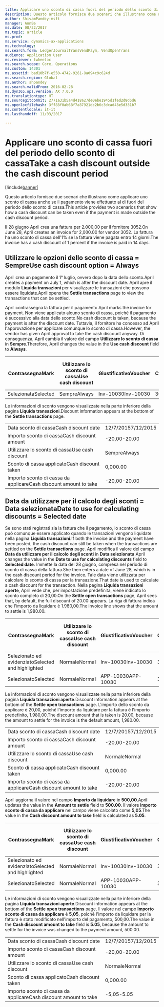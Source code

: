 ```yaml
---
title: Applicare uno sconto di cassa fuori del periodo dello sconto di cassa
description: Questo articolo fornisce due scenari che illustrano come applicare uno sconto di cassa anche se il pagamento viene effettuato al di fuori del periodo dello sconto di cassa.
author: ShivamPandey-msft
manager: AnnBe
ms.date: 08/22/2017
ms.topic: article
ms.prod: 
ms.service: dynamics-ax-applications
ms.technology: 
ms.search.form: LedgerJournalTransVendPaym, VendOpenTrans
audience: Application User
ms.reviewer: twheeloc
ms.search.scope: Core, Operations
ms.custom: 14301
ms.assetid: bad10b7f-e550-4742-9261-8a094c9c624d
ms.search.region: Global
ms.author: shpandey
ms.search.validFrom: 2016-02-28
ms.dyn365.ops.version: AX 7.0.0
ms.translationtype: HT
ms.sourcegitcommit: 2771a31b5a4d418a27de0ebe1945d1fed2d8d6d6
ms.openlocfilehash: 3ff83f0ab68f7a87921dc2b6c3dcad43e5d331b7
ms.contentlocale: it-it
ms.lasthandoff: 11/03/2017

---
```


# <a name="take-a-cash-discount-outside-the-cash-discount-period"></a><span data-ttu-id="436d4-103">Applicare uno sconto di cassa fuori del periodo dello sconto di cassa</span><span class="sxs-lookup"><span data-stu-id="436d4-103">Take a cash discount outside the cash discount period</span></span>

[!include[banner](../includes/banner.md)]


<span data-ttu-id="436d4-104">Questo articolo fornisce due scenari che illustrano come applicare uno sconto di cassa anche se il pagamento viene effettuato al di fuori del periodo dello sconto di cassa.</span><span class="sxs-lookup"><span data-stu-id="436d4-104">This article provides two scenarios that show how a cash discount can be taken even if the payment is made outside the cash discount period.</span></span>

<span data-ttu-id="436d4-105">Il 28 giugno April crea una fattura per 2.000,00 per il fornitore 3052.</span><span class="sxs-lookup"><span data-stu-id="436d4-105">On June 28, April creates an invoice for 2,000.00 for vendor 3052.</span></span> <span data-ttu-id="436d4-106">La fattura ha uno sconto di cassa dell'1% se la fattura viene pagata entro 14 giorni.</span><span class="sxs-lookup"><span data-stu-id="436d4-106">The invoice has a cash discount of 1 percent if the invoice is paid in 14 days.</span></span>

## <a name="use-cash-discount-option--always"></a><span data-ttu-id="436d4-107">Utilizzare le opzioni dello sconto di cassa = Sempre</span><span class="sxs-lookup"><span data-stu-id="436d4-107">Use cash discount option = Always</span></span>
<span data-ttu-id="436d4-108">April crea un pagamento il 1° luglio, ovvero dopo la data dello sconto.</span><span class="sxs-lookup"><span data-stu-id="436d4-108">April creates a payment on July 1, which is after the discount date.</span></span> <span data-ttu-id="436d4-109">April apre il modulo **Liquida transazioni** per visualizzare le transazioni che possono essere liquidate.</span><span class="sxs-lookup"><span data-stu-id="436d4-109">April opens the **Settle transactions** page to view the transactions that can be settled.</span></span> 

<span data-ttu-id="436d4-110">April contrassegna la fattura per il pagamento.</span><span class="sxs-lookup"><span data-stu-id="436d4-110">April marks the invoice for payment.</span></span> <span data-ttu-id="436d4-111">Non viene applicato alcuno sconto di cassa, poiché il pagamento è successivo alla data dello sconto.</span><span class="sxs-lookup"><span data-stu-id="436d4-111">No cash discount is taken, because the payment is after the discount date.</span></span> <span data-ttu-id="436d4-112">Tuttavia, il fornitore ha concesso ad April l'approvazione per applicare comunque lo sconto di cassa.</span><span class="sxs-lookup"><span data-stu-id="436d4-112">However, the vendor has given April approval to take the cash discount anyway.</span></span> <span data-ttu-id="436d4-113">Di conseguenza, April cambia il valore del campo **Utilizzare lo sconto di cassa** in **Sempre**.</span><span class="sxs-lookup"><span data-stu-id="436d4-113">Therefore, April changes the value in the **Use cash discount** field to **Always**.</span></span>

| <span data-ttu-id="436d4-114">Contrassegna</span><span class="sxs-lookup"><span data-stu-id="436d4-114">Mark</span></span>     | <span data-ttu-id="436d4-115">Utilizzare lo sconto di cassa</span><span class="sxs-lookup"><span data-stu-id="436d4-115">Use cash discount</span></span> | <span data-ttu-id="436d4-116">Giustificativo</span><span class="sxs-lookup"><span data-stu-id="436d4-116">Voucher</span></span>   | <span data-ttu-id="436d4-117">Conto</span><span class="sxs-lookup"><span data-stu-id="436d4-117">Account</span></span> | <span data-ttu-id="436d4-118">Data sconto di cassa</span><span class="sxs-lookup"><span data-stu-id="436d4-118">Cash discount date</span></span> | <span data-ttu-id="436d4-119">Data di scadenza</span><span class="sxs-lookup"><span data-stu-id="436d4-119">Due date</span></span>  | <span data-ttu-id="436d4-120">Fattura</span><span class="sxs-lookup"><span data-stu-id="436d4-120">Invoice</span></span> | <span data-ttu-id="436d4-121">Importo nella valuta della transazione</span><span class="sxs-lookup"><span data-stu-id="436d4-121">Amount in transaction currency</span></span> | <span data-ttu-id="436d4-122">Valuta</span><span class="sxs-lookup"><span data-stu-id="436d4-122">Currency</span></span> | <span data-ttu-id="436d4-123">Importo da liquidare</span><span class="sxs-lookup"><span data-stu-id="436d4-123">Amount to settle</span></span> |
|----------|-------------------|-----------|---------|--------------------|-----------|---------|--------------------------------|----------|------------------|
| <span data-ttu-id="436d4-124">Selezionata</span><span class="sxs-lookup"><span data-stu-id="436d4-124">Selected</span></span> | <span data-ttu-id="436d4-125">Sempre</span><span class="sxs-lookup"><span data-stu-id="436d4-125">Always</span></span>            | <span data-ttu-id="436d4-126">Inv-10030</span><span class="sxs-lookup"><span data-stu-id="436d4-126">Inv-10030</span></span> | <span data-ttu-id="436d4-127">3052</span><span class="sxs-lookup"><span data-stu-id="436d4-127">3052</span></span>    | <span data-ttu-id="436d4-128">28/6/2015</span><span class="sxs-lookup"><span data-stu-id="436d4-128">6/28/2015</span></span>          | <span data-ttu-id="436d4-129">12/7/2015</span><span class="sxs-lookup"><span data-stu-id="436d4-129">7/12/2015</span></span> | <span data-ttu-id="436d4-130">10030</span><span class="sxs-lookup"><span data-stu-id="436d4-130">10030</span></span>   | <span data-ttu-id="436d4-131">-2.000,00</span><span class="sxs-lookup"><span data-stu-id="436d4-131">-2,000.00</span></span>                      | <span data-ttu-id="436d4-132">GBP</span><span class="sxs-lookup"><span data-stu-id="436d4-132">USD</span></span>      | <span data-ttu-id="436d4-133">-1.980,00</span><span class="sxs-lookup"><span data-stu-id="436d4-133">-1,980.00</span></span>        |

<span data-ttu-id="436d4-134">Le informazioni di sconto vengono visualizzate nella parte inferiore della pagina **Liquida transazioni**.</span><span class="sxs-lookup"><span data-stu-id="436d4-134">Discount information appears at the bottom of the **Settle transactions** page.</span></span>

|                              |           |
|------------------------------|-----------|
| <span data-ttu-id="436d4-135">Data sconto di cassa</span><span class="sxs-lookup"><span data-stu-id="436d4-135">Cash discount date</span></span>           | <span data-ttu-id="436d4-136">12/7/2015</span><span class="sxs-lookup"><span data-stu-id="436d4-136">7/12/2015</span></span> |
| <span data-ttu-id="436d4-137">Importo sconto di cassa</span><span class="sxs-lookup"><span data-stu-id="436d4-137">Cash discount amount</span></span>         | <span data-ttu-id="436d4-138">-20,00</span><span class="sxs-lookup"><span data-stu-id="436d4-138">-20.00</span></span>    |
| <span data-ttu-id="436d4-139">Utilizzare lo sconto di cassa</span><span class="sxs-lookup"><span data-stu-id="436d4-139">Use cash discount</span></span>            | <span data-ttu-id="436d4-140">Sempre</span><span class="sxs-lookup"><span data-stu-id="436d4-140">Always</span></span>    |
| <span data-ttu-id="436d4-141">Sconto di cassa applicato</span><span class="sxs-lookup"><span data-stu-id="436d4-141">Cash discount taken</span></span>          | <span data-ttu-id="436d4-142">0,00</span><span class="sxs-lookup"><span data-stu-id="436d4-142">0.00</span></span>      |
| <span data-ttu-id="436d4-143">Importo sconto di cassa da applicare</span><span class="sxs-lookup"><span data-stu-id="436d4-143">Cash discount amount to take</span></span> | <span data-ttu-id="436d4-144">-20,00</span><span class="sxs-lookup"><span data-stu-id="436d4-144">-20.00</span></span>    |

## <a name="date-to-use-for-calculating-discounts--selected-date"></a><span data-ttu-id="436d4-145">Data da utilizzare per il calcolo degli sconti = Data selezionata</span><span class="sxs-lookup"><span data-stu-id="436d4-145">Date to use for calculating discounts = Selected date</span></span>
<span data-ttu-id="436d4-146">Se sono stati registrati sia la fattura che il pagamento, lo sconto di cassa può comunque essere applicato quando le transazioni vengono liquidate nella pagina **Liquida transazioni**.</span><span class="sxs-lookup"><span data-stu-id="436d4-146">If both the invoice and the payment have been posted, the cash discount can still be taken when the transactions are settled on the **Settle transactions** page.</span></span> <span data-ttu-id="436d4-147">April modifica il valore del campo **Data da utilizzare per il calcolo degli sconti** in **Data selezionata**.</span><span class="sxs-lookup"><span data-stu-id="436d4-147">April changes the value in the **Date to use for calculating discounts** field to **Selected date**.</span></span> <span data-ttu-id="436d4-148">Immette la data del 28 giugno, compresa nel periodo di sconto di cassa della fattura.</span><span class="sxs-lookup"><span data-stu-id="436d4-148">She then enters a date of June 28, which is in the cash discount period for the invoice.</span></span> <span data-ttu-id="436d4-149">Tale data viene utilizzata per calcolare lo sconto di cassa per la transazione.</span><span class="sxs-lookup"><span data-stu-id="436d4-149">That date is used to calculate a cash discount for the transaction.</span></span> <span data-ttu-id="436d4-150">Nella pagina **Liquida transazioni aperte**, April vede che, per impostazione predefinita, viene indicato lo sconto completo di 20,00.</span><span class="sxs-lookup"><span data-stu-id="436d4-150">On the **Settle open transactions** page, April sees that, by default, the full discount of 20.00 appears.</span></span> <span data-ttu-id="436d4-151">La riga di fattura indica che l'importo da liquidare è 1.980,00.</span><span class="sxs-lookup"><span data-stu-id="436d4-151">The invoice line shows that the amount to settle is 1,980.00.</span></span>

| <span data-ttu-id="436d4-152">Contrassegna</span><span class="sxs-lookup"><span data-stu-id="436d4-152">Mark</span></span>                     | <span data-ttu-id="436d4-153">Utilizzare lo sconto di cassa</span><span class="sxs-lookup"><span data-stu-id="436d4-153">Use cash discount</span></span> | <span data-ttu-id="436d4-154">Giustificativo</span><span class="sxs-lookup"><span data-stu-id="436d4-154">Voucher</span></span>   | <span data-ttu-id="436d4-155">Conto</span><span class="sxs-lookup"><span data-stu-id="436d4-155">Account</span></span> | <span data-ttu-id="436d4-156">Data sconto di cassa</span><span class="sxs-lookup"><span data-stu-id="436d4-156">Cash discount date</span></span> | <span data-ttu-id="436d4-157">Data di scadenza</span><span class="sxs-lookup"><span data-stu-id="436d4-157">Due date</span></span>  | <span data-ttu-id="436d4-158">Fattura</span><span class="sxs-lookup"><span data-stu-id="436d4-158">Invoice</span></span> | <span data-ttu-id="436d4-159">Importo nella valuta della transazione</span><span class="sxs-lookup"><span data-stu-id="436d4-159">Amount in transaction currency</span></span> | <span data-ttu-id="436d4-160">Valuta</span><span class="sxs-lookup"><span data-stu-id="436d4-160">Currency</span></span> | <span data-ttu-id="436d4-161">Importo da liquidare</span><span class="sxs-lookup"><span data-stu-id="436d4-161">Amount to settle</span></span> |
|--------------------------|-------------------|-----------|---------|--------------------|-----------|---------|--------------------------------|----------|------------------|
| <span data-ttu-id="436d4-162">Selezionato ed evidenziato</span><span class="sxs-lookup"><span data-stu-id="436d4-162">Selected and highlighted</span></span> | <span data-ttu-id="436d4-163">Normale</span><span class="sxs-lookup"><span data-stu-id="436d4-163">Normal</span></span>            | <span data-ttu-id="436d4-164">Inv-10030</span><span class="sxs-lookup"><span data-stu-id="436d4-164">Inv-10030</span></span> | <span data-ttu-id="436d4-165">3052</span><span class="sxs-lookup"><span data-stu-id="436d4-165">3052</span></span>    | <span data-ttu-id="436d4-166">28/6/2015</span><span class="sxs-lookup"><span data-stu-id="436d4-166">6/28/2015</span></span>          | <span data-ttu-id="436d4-167">12/7/2015</span><span class="sxs-lookup"><span data-stu-id="436d4-167">7/12/2015</span></span> | <span data-ttu-id="436d4-168">10030</span><span class="sxs-lookup"><span data-stu-id="436d4-168">10030</span></span>   | <span data-ttu-id="436d4-169">-2.000,00</span><span class="sxs-lookup"><span data-stu-id="436d4-169">-2,000.00</span></span>                      | <span data-ttu-id="436d4-170">GBP</span><span class="sxs-lookup"><span data-stu-id="436d4-170">USD</span></span>      | <span data-ttu-id="436d4-171">-1.980,00</span><span class="sxs-lookup"><span data-stu-id="436d4-171">-1,980.00</span></span>        |
| <span data-ttu-id="436d4-172">Selezionato</span><span class="sxs-lookup"><span data-stu-id="436d4-172">Selected</span></span>                 | <span data-ttu-id="436d4-173">Normale</span><span class="sxs-lookup"><span data-stu-id="436d4-173">Normal</span></span>            | <span data-ttu-id="436d4-174">APP-10030</span><span class="sxs-lookup"><span data-stu-id="436d4-174">APP-10030</span></span> | <span data-ttu-id="436d4-175">3052</span><span class="sxs-lookup"><span data-stu-id="436d4-175">3052</span></span>    | <span data-ttu-id="436d4-176">15/7/2015</span><span class="sxs-lookup"><span data-stu-id="436d4-176">7/15/2015</span></span>          | <span data-ttu-id="436d4-177">15/7/2015</span><span class="sxs-lookup"><span data-stu-id="436d4-177">7/15/2015</span></span> |         | <span data-ttu-id="436d4-178">500,00</span><span class="sxs-lookup"><span data-stu-id="436d4-178">500.00</span></span>                         | <span data-ttu-id="436d4-179">GBP</span><span class="sxs-lookup"><span data-stu-id="436d4-179">USD</span></span>      | <span data-ttu-id="436d4-180">500,00</span><span class="sxs-lookup"><span data-stu-id="436d4-180">500.00</span></span>           |

<span data-ttu-id="436d4-181">Le informazioni di sconto vengono visualizzate nella parte inferiore della pagina **Liquida transazioni aperte**.</span><span class="sxs-lookup"><span data-stu-id="436d4-181">Discount information appears at the bottom of the **Settle open transactions** page.</span></span> <span data-ttu-id="436d4-182">L'importo dello sconto da applicare è 20,00, poiché l'importo da liquidare per la fattura è l'importo predefinito, 1.980,00.</span><span class="sxs-lookup"><span data-stu-id="436d4-182">The discount amount that is taken is 20.00, because the amount to settle for the invoice is the default amount, 1,980.00.</span></span>

|                              |           |
|------------------------------|-----------|
| <span data-ttu-id="436d4-183">Data sconto di cassa</span><span class="sxs-lookup"><span data-stu-id="436d4-183">Cash discount date</span></span>           | <span data-ttu-id="436d4-184">12/7/2015</span><span class="sxs-lookup"><span data-stu-id="436d4-184">7/12/2015</span></span> |
| <span data-ttu-id="436d4-185">Importo sconto di cassa</span><span class="sxs-lookup"><span data-stu-id="436d4-185">Cash discount amount</span></span>         | <span data-ttu-id="436d4-186">-20,00</span><span class="sxs-lookup"><span data-stu-id="436d4-186">-20.00</span></span>    |
| <span data-ttu-id="436d4-187">Utilizzare lo sconto di cassa</span><span class="sxs-lookup"><span data-stu-id="436d4-187">Use cash discount</span></span>            | <span data-ttu-id="436d4-188">Normale</span><span class="sxs-lookup"><span data-stu-id="436d4-188">Normal</span></span>    |
| <span data-ttu-id="436d4-189">Sconto di cassa applicato</span><span class="sxs-lookup"><span data-stu-id="436d4-189">Cash discount taken</span></span>          | <span data-ttu-id="436d4-190">0,00</span><span class="sxs-lookup"><span data-stu-id="436d4-190">0.00</span></span>      |
| <span data-ttu-id="436d4-191">Importo sconto di cassa da applicare</span><span class="sxs-lookup"><span data-stu-id="436d4-191">Cash discount amount to take</span></span> | <span data-ttu-id="436d4-192">-20,00</span><span class="sxs-lookup"><span data-stu-id="436d4-192">-20.00</span></span>    |

<span data-ttu-id="436d4-193">April aggiorna il valore nel campo **Importo da liquidare** in **500,00**.</span><span class="sxs-lookup"><span data-stu-id="436d4-193">April updates the value in the **Amount to settle** field to **500.00**.</span></span> <span data-ttu-id="436d4-194">Il valore **Importo sconto di cassa da applicare** nel campo viene calcolato come **5,05**.</span><span class="sxs-lookup"><span data-stu-id="436d4-194">The value in the **Cash discount amount to take** field is calculated as **5.05**.</span></span>

| <span data-ttu-id="436d4-195">Contrassegna</span><span class="sxs-lookup"><span data-stu-id="436d4-195">Mark</span></span>                     | <span data-ttu-id="436d4-196">Utilizzare lo sconto di cassa</span><span class="sxs-lookup"><span data-stu-id="436d4-196">Use cash discount</span></span> | <span data-ttu-id="436d4-197">Giustificativo</span><span class="sxs-lookup"><span data-stu-id="436d4-197">Voucher</span></span>   | <span data-ttu-id="436d4-198">Conto</span><span class="sxs-lookup"><span data-stu-id="436d4-198">Account</span></span> | <span data-ttu-id="436d4-199">Data</span><span class="sxs-lookup"><span data-stu-id="436d4-199">Date</span></span>      | <span data-ttu-id="436d4-200">Data di scadenza</span><span class="sxs-lookup"><span data-stu-id="436d4-200">Due date</span></span>  | <span data-ttu-id="436d4-201">Fattura</span><span class="sxs-lookup"><span data-stu-id="436d4-201">Invoice</span></span> | <span data-ttu-id="436d4-202">Importo nella valuta della transazione</span><span class="sxs-lookup"><span data-stu-id="436d4-202">Amount in transaction currency</span></span> | <span data-ttu-id="436d4-203">Valuta</span><span class="sxs-lookup"><span data-stu-id="436d4-203">Currency</span></span> | <span data-ttu-id="436d4-204">Importo da liquidare</span><span class="sxs-lookup"><span data-stu-id="436d4-204">Amount to settle</span></span> |
|--------------------------|-------------------|-----------|---------|-----------|-----------|---------|--------------------------------|----------|------------------|
| <span data-ttu-id="436d4-205">Selezionato ed evidenziato</span><span class="sxs-lookup"><span data-stu-id="436d4-205">Selected and highlighted</span></span> | <span data-ttu-id="436d4-206">Normale</span><span class="sxs-lookup"><span data-stu-id="436d4-206">Normal</span></span>            | <span data-ttu-id="436d4-207">Inv-10030</span><span class="sxs-lookup"><span data-stu-id="436d4-207">Inv-10030</span></span> | <span data-ttu-id="436d4-208">3052</span><span class="sxs-lookup"><span data-stu-id="436d4-208">3052</span></span>    | <span data-ttu-id="436d4-209">28/6/2015</span><span class="sxs-lookup"><span data-stu-id="436d4-209">6/28/2015</span></span> | <span data-ttu-id="436d4-210">12/7/2015</span><span class="sxs-lookup"><span data-stu-id="436d4-210">7/12/2015</span></span> | <span data-ttu-id="436d4-211">10030</span><span class="sxs-lookup"><span data-stu-id="436d4-211">10030</span></span>   | <span data-ttu-id="436d4-212">2.000,00</span><span class="sxs-lookup"><span data-stu-id="436d4-212">2,000.00</span></span>                       | <span data-ttu-id="436d4-213">GBP</span><span class="sxs-lookup"><span data-stu-id="436d4-213">USD</span></span>      | <span data-ttu-id="436d4-214">-500,00</span><span class="sxs-lookup"><span data-stu-id="436d4-214">-500.00</span></span>          |
| <span data-ttu-id="436d4-215">Selezionato</span><span class="sxs-lookup"><span data-stu-id="436d4-215">Selected</span></span>                 | <span data-ttu-id="436d4-216">Normale</span><span class="sxs-lookup"><span data-stu-id="436d4-216">Normal</span></span>            | <span data-ttu-id="436d4-217">APP-10030</span><span class="sxs-lookup"><span data-stu-id="436d4-217">APP-10030</span></span> | <span data-ttu-id="436d4-218">3052</span><span class="sxs-lookup"><span data-stu-id="436d4-218">3052</span></span>    | <span data-ttu-id="436d4-219">15/7/2015</span><span class="sxs-lookup"><span data-stu-id="436d4-219">7/15/2015</span></span> | <span data-ttu-id="436d4-220">15/7/2015</span><span class="sxs-lookup"><span data-stu-id="436d4-220">7/15/2015</span></span> |         | <span data-ttu-id="436d4-221">500,00</span><span class="sxs-lookup"><span data-stu-id="436d4-221">500.00</span></span>                         | <span data-ttu-id="436d4-222">GBP</span><span class="sxs-lookup"><span data-stu-id="436d4-222">USD</span></span>      | <span data-ttu-id="436d4-223">500,00</span><span class="sxs-lookup"><span data-stu-id="436d4-223">500.00</span></span>           |

<span data-ttu-id="436d4-224">Le informazioni di sconto vengono visualizzate nella parte inferiore della pagina **Liquida transazioni aperte**.</span><span class="sxs-lookup"><span data-stu-id="436d4-224">Discount information appears at the bottom of the **Settle open transactions** page.</span></span> <span data-ttu-id="436d4-225">Il valore nel campo **Importo sconto di cassa da applicare** è **5,05**, poiché l'importo da liquidare per la fattura è stato modificato nell'importo del pagamento, 500,00.</span><span class="sxs-lookup"><span data-stu-id="436d4-225">The value in the **Cash discount amount to take** field is **5.05**, because the amount to settle for the invoice was changed to the payment amount, 500.00.</span></span>

|                              |           |
|------------------------------|-----------|
| <span data-ttu-id="436d4-226">Data sconto di cassa</span><span class="sxs-lookup"><span data-stu-id="436d4-226">Cash discount date</span></span>           | <span data-ttu-id="436d4-227">12/7/2015</span><span class="sxs-lookup"><span data-stu-id="436d4-227">7/12/2015</span></span> |
| <span data-ttu-id="436d4-228">Importo sconto di cassa</span><span class="sxs-lookup"><span data-stu-id="436d4-228">Cash discount amount</span></span>         | <span data-ttu-id="436d4-229">-20,00</span><span class="sxs-lookup"><span data-stu-id="436d4-229">-20.00</span></span>    |
| <span data-ttu-id="436d4-230">Utilizzare lo sconto di cassa</span><span class="sxs-lookup"><span data-stu-id="436d4-230">Use cash discount</span></span>            | <span data-ttu-id="436d4-231">Normale</span><span class="sxs-lookup"><span data-stu-id="436d4-231">Normal</span></span>    |
| <span data-ttu-id="436d4-232">Sconto di cassa applicato</span><span class="sxs-lookup"><span data-stu-id="436d4-232">Cash discount taken</span></span>          | <span data-ttu-id="436d4-233">0,00</span><span class="sxs-lookup"><span data-stu-id="436d4-233">0.00</span></span>      |
| <span data-ttu-id="436d4-234">Importo sconto di cassa da applicare</span><span class="sxs-lookup"><span data-stu-id="436d4-234">Cash discount amount to take</span></span> | <span data-ttu-id="436d4-235">-5,05</span><span class="sxs-lookup"><span data-stu-id="436d4-235">-5.05</span></span>     |






